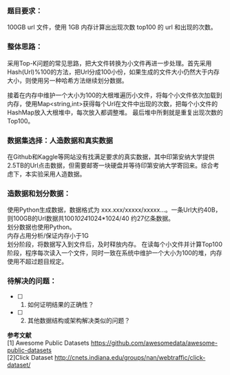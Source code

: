 ### **题目要求**：</br>
100GB url 文件，使用 1GB 内存计算出出现次数 top100 的 url 和出现的次数。</br>
### **整体思路：**</br>
采用Top-K问题的常见思路，把大文件转换为小文件再进一步处理。首先采用Hash(Url)%100的方法，把Url分成100小份，如果生成的文件大小仍然大于内存大小，则使用另一种哈希方法继续划分数据。</br>

接着在内存中维护一个大小为100的大根堆遍历小文件，将每个小文件依次加载到内存，使用Map<string,int>获得每个Url在文件中出现的次数，把每个小文件的HashMap放入大根堆中，每次放入都调整堆。
最后堆中所剩就是重复出现次数的Top100。</br>
### **数据集选择：人造数据和真实数据**</br>
在Github和Kaggle等网站没有找满足要求的真实数据，其中印第安纳大学提供2.5TB的Url点击数据，但需要邮寄一块硬盘并等待印第安纳大学寄回来。综合考虑下，本实验采用人造数据。</br>
### **造数据和划分数据：**</br>
使用Python生成数据，数据格式为 xxx.xxx/xxxxx/xxxxx…。一条Url大约40B，则100GB的Url数据共100*1024*1024*1024/40 约27亿条数据。</br>
划分数据也使用Python。</br>
内存占用分析/保证内存小于1G</br>
划分阶段，将数据写入到文件后，及时释放内存。
在读每个小文件并计算Top100阶段，程序每次读入一个文件，同时一致在系统中维护一个大小为100的堆，内存使用不超过题目规定。</br>

### **待解决的问题：**</br>
- [ ] 1. 如何证明结果的正确性？</br>
- [ ] 2. 其他数据结构或架构解决类似的问题？</br>

**参考文献**</br>
[1] Awesome Public Datasets
https://github.com/awesomedata/awesome-public-datasets</br>
[2]Click Dataset
http://cnets.indiana.edu/groups/nan/webtraffic/click-dataset/</br>